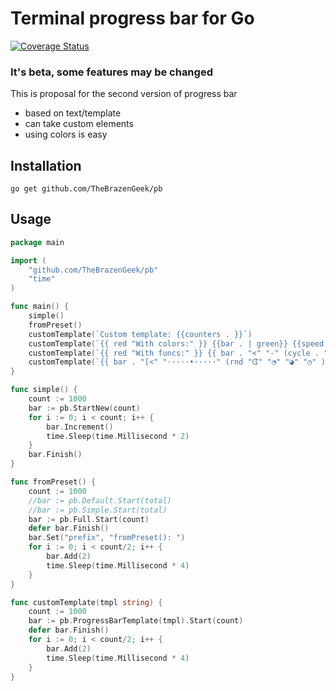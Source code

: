# Terminal progress bar for Go  

[![Coverage Status](https://coveralls.io/repos/github/cheggaaa/pb/badge.svg?branch=v2)](https://coveralls.io/github/cheggaaa/pb?branch=v2)

### It's beta, some features may be changed

This is proposal for the second version of progress bar   
- based on text/template   
- can take custom elements   
- using colors is easy   

## Installation

```
go get github.com/TheBrazenGeek/pb
```   

## Usage   

```Go
package main

import (
	"github.com/TheBrazenGeek/pb"
	"time"
)

func main() {
	simple()
	fromPreset()
	customTemplate(`Custom template: {{counters . }}`)
	customTemplate(`{{ red "With colors:" }} {{bar . | green}} {{speed . | blue }}`)
	customTemplate(`{{ red "With funcs:" }} {{ bar . "<" "-" (cycle . "↖" "↗" "↘" "↙" ) "." ">"}} {{speed . | rndcolor }}`)
	customTemplate(`{{ bar . "[<" "·····•·····" (rnd "ᗧ" "◔" "◕" "◷" ) "•" ">]"}}`)
}

func simple() {
	count := 1000
	bar := pb.StartNew(count)
	for i := 0; i < count; i++ {
		bar.Increment()
		time.Sleep(time.Millisecond * 2)
	}
	bar.Finish()
}

func fromPreset() {
	count := 1000
	//bar := pb.Default.Start(total)
	//bar := pb.Simple.Start(total)
	bar := pb.Full.Start(count)
	defer bar.Finish()
	bar.Set("prefix", "fromPreset(): ")
	for i := 0; i < count/2; i++ {
		bar.Add(2)
		time.Sleep(time.Millisecond * 4)
	}
}

func customTemplate(tmpl string) {
	count := 1000
	bar := pb.ProgressBarTemplate(tmpl).Start(count)
	defer bar.Finish()
	for i := 0; i < count/2; i++ {
		bar.Add(2)
		time.Sleep(time.Millisecond * 4)
	}
}

```
